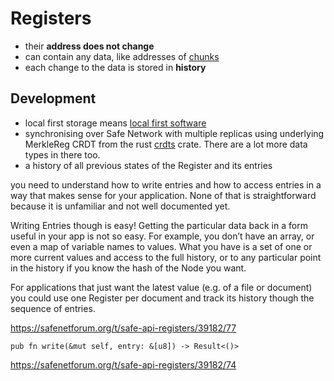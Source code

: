 # Registers

* their **address does not change**
* can contain any data, like addresses of [chunks](chunks.md)
* each change to the data is stored in **history**

## Development

* local first storage means [local first software](https://www.inkandswitch.com/local-first/)
* synchronising over Safe Network with multiple replicas using underlying MerkleReg CRDT from the rust [crdts](https://crates.io/crates/crdts) crate. There are a lot more data types in there too.
* a history of all previous states of the Register and its entries

you need to understand how to write entries and how to access entries in a way that makes sense for your application. None of that is straightforward because it is unfamiliar and not well documented yet.

Writing Entries though is easy! Getting the particular data back in a form useful in your app is not so easy. For example, you don’t have an array, or even a map of variable names to values. What you have is a set of one or more current values and access to the full history, or to any particular point in the history if you know the hash of the Node you want. 

For applications that just want the latest value (e.g. of a file or document) you could use one Register per document and track its history though the sequence of entries.

https://safenetforum.org/t/safe-api-registers/39182/77

`pub fn write(&mut self, entry: &[u8]) -> Result<()>`

https://safenetforum.org/t/safe-api-registers/39182/74
